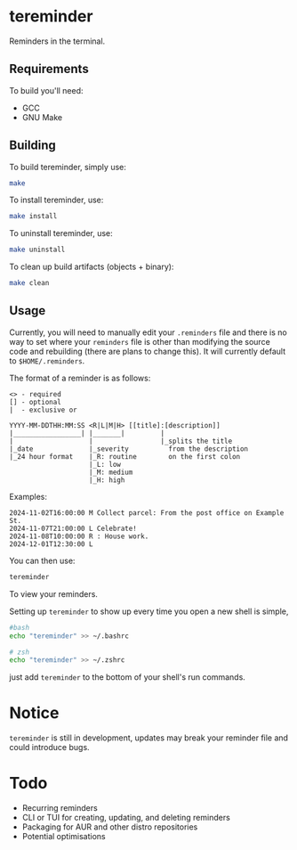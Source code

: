 # tereminder
Reminders in the terminal.

## Requirements
To build you'll need:
- GCC
- GNU Make

## Building
To build tereminder, simply use:
```bash
make
```

To install tereminder, use:
```bash
make install
```

To uninstall tereminder, use:
```bash
make uninstall
```

To clean up build artifacts (objects + binary):
```bash
make clean
```

## Usage
Currently, you will need to manually edit your `.reminders` file
and there is no way to set where your `reminders` file is other
than modifying the source code and rebuilding (there are plans
to change this). It will currently default to `$HOME/.reminders`.

The format of a reminder is as follows:
```
<> - required
[] - optional
|  - exclusive or

YYYY-MM-DDTHH:MM:SS <R|L|M|H> [[title]:[description]]
|_________________| |_______|         |
|                   |                 |_splits the title
|_date              |_severity          from the description
|_24 hour format    |_R: routine        on the first colon
                    |_L: low
                    |_M: medium
                    |_H: high
```

Examples:
```
2024-11-02T16:00:00 M Collect parcel: From the post office on Example St.
2024-11-07T21:00:00 L Celebrate!
2024-11-08T10:00:00 R : House work.
2024-12-01T12:30:00 L
```

You can then use:
```bash
tereminder
```
To view your reminders.

Setting up `tereminder` to show up every time you open a new shell is simple,
```bash
#bash
echo "tereminder" >> ~/.bashrc

# zsh
echo "tereminder" >> ~/.zshrc
```
just add `tereminder` to the bottom of your shell's run commands.

# Notice
`tereminder` is still in development, updates may break your reminder file
and could introduce bugs.

# Todo
- Recurring reminders
- CLI or TUI for creating, updating, and deleting reminders
- Packaging for AUR and other distro repositories
- Potential optimisations
